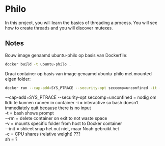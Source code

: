 # Philo

In this project, you will learn the basics of threading a process.
You will see how to create threads and you will discover mutexes.

## Notes

Bouw image genaamd ubuntu-philo op basis van Dockerfile:
```bash
docker build -t ubuntu-philo .
```

Draai container op basis van image genaamd  ubuntu-philo met mounted eigen folder:
```bash
docker run --cap-add=SYS_PTRACE --security-opt seccomp=unconfined -it --rm --init -v "$PWD:/pwd"  ubuntu-philo sh -c "cd /pwd; bash"
```
--cap-add=SYS_PTRACE --security-opt seccomp=unconfined = nodig om lldb te kunnen runnen in container
-i = interactive so bash doesn’t immediately quit because there is no input\
-t = bash shows prompt\
--rm = delete container on exit to not waste space\
-v = mounts specific folder from host to Docker container\
--init = shiieet snap het nut niet, maar Noah gebruikt het\
-c = CPU shares (relative weight) ???\
sh = ?
